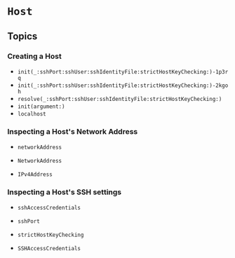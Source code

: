 # ``Host``

## Topics

### Creating a Host

- ``init(_:sshPort:sshUser:sshIdentityFile:strictHostKeyChecking:)-1p3rq``
- ``init(_:sshPort:sshUser:sshIdentityFile:strictHostKeyChecking:)-2kgoh``
- ``resolve(_:sshPort:sshUser:sshIdentityFile:strictHostKeyChecking:)``
- ``init(argument:)``
- ``localhost``

### Inspecting a Host's Network Address

- ``networkAddress``

- ``NetworkAddress``
- ``IPv4Address``

### Inspecting a Host's SSH settings

- ``sshAccessCredentials``
- ``sshPort``
- ``strictHostKeyChecking``

- ``SSHAccessCredentials``
